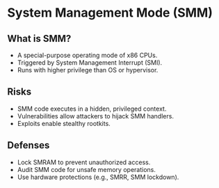 # System Management Mode (SMM)

## What is SMM?
- A special-purpose operating mode of x86 CPUs.
- Triggered by System Management Interrupt (SMI).
- Runs with higher privilege than OS or hypervisor.

## Risks
- SMM code executes in a hidden, privileged context.
- Vulnerabilities allow attackers to hijack SMM handlers.
- Exploits enable stealthy rootkits.

## Defenses
- Lock SMRAM to prevent unauthorized access.
- Audit SMM code for unsafe memory operations.
- Use hardware protections (e.g., SMRR, SMM lockdown).
